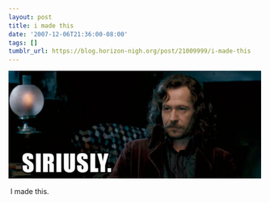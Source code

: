 ```yaml
---
layout: post
title: i made this
date: '2007-12-06T21:36:00-08:00'
tags: []
tumblr_url: https://blog.horizon-nigh.org/post/21009999/i-made-this
---
```

 ![](/tumblr_files/esMkTd8Se2npnp7fOht3mLZD_640.jpg)  

&nbsp;I made this.

